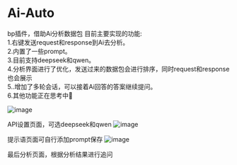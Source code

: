 # Ai-Auto
bp插件，借助Ai分析数据包
目前主要实现的功能:  
1.右键发送request和response到Ai去分析。  
2.内置了一些prompt。  
3.目前支持deepseek和qwen。  
4.分析界面进行了优化，发送过来的数据包会进行排序，同时request和response也会展示  
5..增加了多轮会话，可以接着Ai回答的答案继续提问。  
6.其他功能正在思考中🤔  


![image](https://github.com/user-attachments/assets/f2a89246-f86b-4f7d-b11e-2759f89a5b9c)

API设置页面，可选deepseek和qwen
![image](https://github.com/user-attachments/assets/60d4a22f-dffc-4aa6-b999-a658ab303265)

提示语页面可自行添加prompt保存
![image](https://github.com/user-attachments/assets/db5d8c86-1b9f-479f-90a2-5139a513914a)

最后分析页面，根据分析结果进行追问

